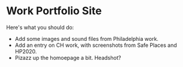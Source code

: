 # Work Portfolio Site
Here's what you should do:
- Add some images and sound files from Philadelphia work.
- Add an entry on CH work, with screenshots from Safe Places and HP2020.
- Pizazz up the homoepage a bit. Headshot? 